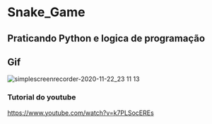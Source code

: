 # Snake_Game

## Praticando Python e logica de programação

## Gif

![simplescreenrecorder-2020-11-22_23 11 13](https://user-images.githubusercontent.com/73083955/99924298-73c9c480-2d18-11eb-9568-d582539461fc.gif)


### Tutorial do youtube
https://www.youtube.com/watch?v=k7PLSocEREs
